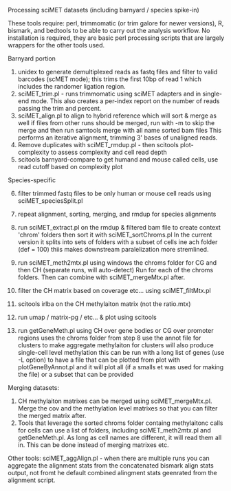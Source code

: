 Processing sciMET datasets (including barnyard / species spike-in)

These tools require: perl, trimmomatic (or trim galore for newer versions), R, bismark, and bedtools to be able to carry out the analysis workflow. No installation is required, they are basic perl processing scripts that are largely wrappers for the other tools used.

Barnyard portion
1) unidex to generate demultiplexed reads as fastq files and filter to valid barcodes (scMET mode); this trims the first 10bp of
     read 1 which includes the randomer ligation region.
3) sciMET_trim.pl - runs trimmomatic using sciMET adapters and in single-end mode. This also creates a per-index report
     on the number of reads passing the trim and percent.
4) sciMET_align.pl to align to hybrid reference which will sort & merge as well
     if files from other runs should be merged, run with -m to skip the merge and then run samtools merge with all name sorted bam files
     This performs an iterative alignment, trimming 3' bases of unaligned reads.
5) Remove duplicates with sciMET_rmdup.pl - then scitools plot-complexity to assess complexity and cell read depth
6) scitools barnyard-compare to get humand and mouse called cells, use read cutoff based on complexity plot

Species-specific

6) filter trimmed fastq files to be only human or mouse cell reads using sciMET_speciesSplit.pl
7) repeat alignment, sorting, merging, and rmdup for species alignments
8) run sciMET_extract.pl on the rmdup & filtered bam file to create context 'chrom' folders then sort it with sciMET_sortChroms.pl
     In the current version it splits into sets of folders with a subset of cells ine ach folder (def = 100)
     thiis makes downstream paralelization more stremlined.
9) run sciMET_meth2mtx.pl using windows the chroms folder for CG and then CH (separate runs, will auto-detect)
     Run for each of the chroms folders. Then can combine with sciMET_mergeMtx.pl after.
10) filter the CH matrix based on coverage etc... using sciMET_filtMtx.pl
11) scitools irlba on the CH methylaiton matrix (not the ratio.mtx)
12) run umap / matrix-pg / etc... & plot using scitools

13) run getGeneMeth.pl using CH over gene bodies or CG over promoter regions uses the chroms folder from step 8 use the annot
    file for clusters to make aggregate methylaiton for clusters will also produce single-cell level methylation
    this can be run with a long list of genes (use -L option) to have a file that can be plotted from
	plot with plotGeneByAnnot.pl and it will plot all (if a smalls et was used for making the file) or a subset that can be provided

Merging datasets:
1) CH methylaiton matrixes can be merged using sciMET_mergeMtx.pl. Merge the cov and the methylation level matrixes so that
   you can filter the merged matrix after.
2) Tools that leverage the sorted chroms folder containg methylaitonc calls for cells can use a list of folders, including
   sciMET_meth2mtx.pl and getGeneMeth.pl. As long as cell names are different, it will read them all in. This can be done
   instead of merging matrixes etc.
   
Other tools:
sciMET_aggAlign.pl - when there are multiple runs you can aggregate the alignment stats from the concatenated bismark align stats output,
     not fromt he default combined alingment stats geenrated from the alignment script.
